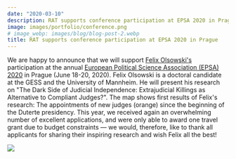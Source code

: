 ```yaml
---
date: "2020-03-10"
description: RAT supports conference participation at EPSA 2020 in Prague
image: images/portfolio/conference.png
# image_webp: images/blog/blog-post-2.webp
title: RAT supports conference participation at EPSA 2020 in Prague
---
```


We are happy to announce that we will support [Felix Olsowski's](https://www.sowi.uni-mannheim.de/en/carey/team/academic-staff/olsowski-felix/) participation at the annual [European Political Science Association (EPSA) 2020](https://www.epsanet.org/) in Prague (June 18-20, 2020). Felix Olsowski is a doctoral candidate at the GESS and the University of Mannheim. He will present his research on "The Dark Side of Judicial Independence: Extrajudicial Killings as Alternative to Compliant Judges?". The map shows first results of Felix's research: The appointments of new judges (orange) since the beginning of the Duterte presidency.
 This year, we received again an overwhelming number of excellent applications, and were only able to award one travel grant due to budget constraints — we would, therefore, like to thank all applicants for sharing their inspiring research and wish Felix all the best!

![](/images/portfolio/conference-felix.jpg)